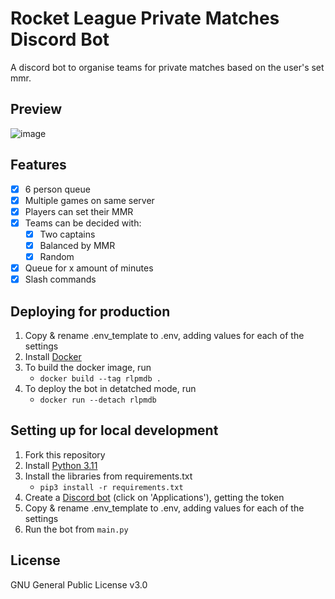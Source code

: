 # Rocket League Private Matches Discord Bot
A discord bot to organise teams for private matches based on the user's set mmr.

## Preview
![image](https://user-images.githubusercontent.com/68134729/183295677-5a356790-edb4-4af1-b691-2348468d71d0.png)

## Features
- [x] 6 person queue
- [x] Multiple games on same server
- [x] Players can set their MMR
- [x] Teams can be decided with:
  - [x] Two captains
  - [x] Balanced by MMR
  - [x] Random
- [x] Queue for x amount of minutes
- [x] Slash commands

## Deploying for production
1. Copy & rename .env_template to .env, adding values for each of the settings
2. Install [Docker](https://docs.docker.com/engine/install/)
3. To build the docker image, run
   - ```docker build --tag rlpmdb .```
4. To deploy the bot in detatched mode, run
   - ```docker run --detach rlpmdb```

## Setting up for local development
1. Fork this repository
2. Install [Python 3.11](https://www.python.org/downloads/)
3. Install the libraries from requirements.txt
   - ```pip3 install -r requirements.txt```
4. Create a [Discord bot](https://discord.com/developers/docs/intro) (click on 'Applications'), getting the token
5. Copy & rename .env_template to .env, adding values for each of the settings
6. Run the bot from ```main.py```

## License
GNU General Public License v3.0
